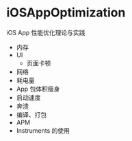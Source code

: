 # iOSAppOptimization
iOS App 性能优化理论与实践


- 内存
- UI
  - 页面卡顿
- 网络
- 耗电量
- App 包体积瘦身
- 启动速度
- 奔溃
- 编译、打包
- APM
- Instruments 的使用
